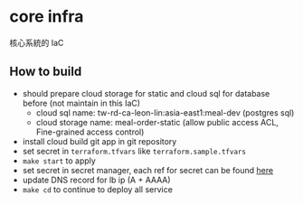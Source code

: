 # core infra

核心系統的 IaC

## How to build

- should prepare cloud storage for static and cloud sql for database before (not maintain in this IaC)
    - cloud sql name: tw-rd-ca-leon-lin:asia-east1:meal-dev (postgres sql)
    - cloud storage name: meal-order-static (allow public access ACL, Fine-grained access control)
- install cloud build git app in git repository
- set secret in `terraform.tfvars` like `terraform.sample.tfvars`
- `make start` to apply
- set secret in secret manager, each ref for secret can be found [here](./main.tf)
- update DNS record for lb ip (A + AAAA)
- `make cd` to continue to deploy all service
